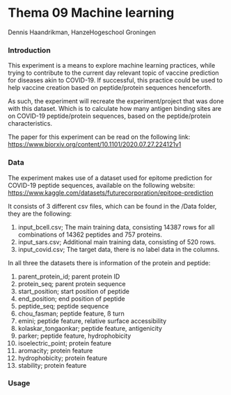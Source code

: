# Thema 09 Machine learning
Dennis Haandrikman,
HanzeHogeschool Groningen


### Introduction

This experiment is a means to explore machine learning practices,
while trying to contribute to the current day relevant topic of vaccine prediction for diseases akin to COVID-19.
If successful, this practice could be used to help vaccine creation based on peptide/protein sequences henceforth.

As such, the experiment will recreate the experiment/project that was done with this dataset.
Which is to calculate how many antigen binding sites are on COVID-19 peptide/protein sequences, based on the peptide/protein characteristics.

The paper for this experiment can be read on the following link: https://www.biorxiv.org/content/10.1101/2020.07.27.224121v1


### Data

The experiment makes use of a dataset used for epitome prediction for COVID-19 peptide sequences,
available on the following website:
https://www.kaggle.com/datasets/futurecorporation/epitope-prediction

It consists of 3 different csv files, which can be found in the /Data folder, they are the following:
1. input_bcell.csv; The main training data, consisting 14387 rows for all combinations of 14362 peptides and 757 proteins.
2. input_sars.csv; Additional main training data, consisting of 520 rows.
3. input_covid.csv; The target data, there is no label data in the columns.

In all three the datasets there is information of the protein and peptide:
1. parent_protein_id; parent protein ID
2. protein_seq; parent protein sequence
3. start_position; start position of peptide
4. end_position; end position of peptide
5. peptide_seq; peptide sequence 
6. chou_fasman; peptide feature, ß turn
7. emini; peptide feature, relative surface accessibility
8. kolaskar_tongaonkar; peptide feature, antigenicity
9. parker; peptide feature, hydrophobicity
10. isoelectric_point; protein feature
11. aromacity; protein feature
12. hydrophobicity; protein feature
13. stability; protein feature 


### Usage


### 